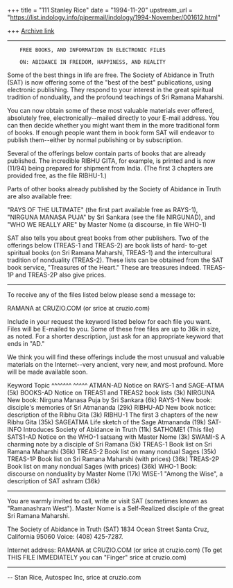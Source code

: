 +++
title = "111 Stanley Rice"
date = "1994-11-20"
upstream_url = "https://list.indology.info/pipermail/indology/1994-November/001612.html"

+++
[Archive link](https://list.indology.info/pipermail/indology/1994-November/001612.html)

*****************************************************************

        FREE BOOKS, AND INFORMATION IN ELECTRONIC FILES

        ON: ABIDANCE IN FREEDOM, HAPPINESS, AND REALITY


Some of the best things in life are free. The Society of Abidance 
in Truth (SAT) is now offering some of the "best of the best" 
publications, using electronic publishing. They respond to your 
interest in the great spiritual tradition of nonduality, and the 
profound teachings of Sri Ramana Maharshi.

You can now obtain some of these most valuable materials ever
offered, absolutely free, electronically--mailed directly to your
E-mail address. You can then decide whether you might want
them in the more traditional form of books. If enough people want
them in book form SAT will endeavor to publish them--either by
normal publishing or by subscription. 

Several of the offerings below contain parts of books that are
already published. The incredible RIBHU GITA, for example, is
printed and is now (11/94) being prepared for shipment from India. 
(The first 3 chapters are provided free, as the file RIBHU-1.) 

Parts of other books already published by the Society of Abidance 
in Truth are also available free:

  "RAYS OF THE ULTIMATE" (the first part available free as RAYS-1),
  "NIRGUNA MANASA PUJA" by Sri Sankara (see the file NIRGUNAD), and 
  "WHO WE REALLY ARE" by Master Nome (a discourse, in file WHO-1)

SAT also tells you about great books from other publishers. Two of
the offerings below (TREAS-1 and TREAS-2) are book lists of hard-
to-get spiritual books (on Sri Ramana Maharshi, TREAS-1) and the 
intercultural tradition of nonduality (TREAS-2). These lists can be
obtained from the SAT book service, "Treasures of the Heart."
These are treasures indeed. TREAS-1P and TREAS-2P also give prices.

****************************************************************

To receive any of the files listed below please send a message to:

   RAMANA at CRUZIO.COM   (or srice at cruzio.com)

Include in your request the keyword listed below for each file
you want. Files will be E-mailed to you. Some of these free files 
are up to 36k in size, as noted. For a shorter description, just 
ask for an appropriate keyword that ends in "AD." 

We think you will find these offerings include the most unusual 
and valuable materials on the Internet--very ancient, very new, 
and most profound. More will be made available soon.

Keyword           Topic
^^^^^^^           ^^^^^
ATMAN-AD       Notice on RAYS-1 and SAGE-ATMA (5k)
BOOKS-AD       Notice on TREAS1 and TREAS2 book lists (3k)
NIRGUNA        New book: Nirguna Manasa Puja by Sri Sankara (6k)
RAYS-1         New book: disciple's memories of Sri Atmananda (29k)
RIBHU-AD       New book notice: description of the Ribhu Gita (3k)
RIBHU-1        The first 3 chapters of the new Ribhu Gita (35k)
SAGEATMA       Life sketch of the Sage Atmananda (19k)
SAT-INFO       Introduces Society of Abidance in Truth (11k)
SATHOME1       (This file)
SATS1-AD       Notice on the WHO-1 satsang with Master Nome (3k)
SWAMI-S        A charming note by a disciple of Sri Ramana (5k)
TREAS-1        Book list on Sri Ramana Maharshi (36k)
TREAS-2        Book list on many nondual Sages (35k)
TREAS-1P       Book list on Sri Ramana Maharshi (with prices) (36k)
TREAS-2P       Book list on many nondual Sages (with prices) (36k)
WHO-1          Book: discourse on nonduality by Master Nome (17k)
WISE-1         "Among the Wise", a description of SAT ashram (36k)

*****************************************************************

You are warmly invited to call, write or visit SAT (sometimes known
as "Ramanashram West"). Master Nome is a Self-Realized disciple 
of the great Sri Ramana Maharshi.

The Society of Abidance in Truth (SAT)
1834 Ocean Street
Santa Cruz, California 95060  Voice: (408) 425-7287.

Internet address: RAMANA at CRUZIO.COM  (or srice at cruzio.com)
(To get THIS FILE IMMEDIATELY you can "Finger" srice at cruzio.com)

******************************************************************


-- 
Stan Rice, Autospec Inc, srice at cruzio.com  








